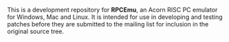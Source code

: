 This is a development repository for **RPCEmu**, an Acorn RISC PC emulator for Windows, Mac and Linux.  It is intended for use in developing and testing patches before they are submitted to the mailing list for inclusion in the original source tree.
